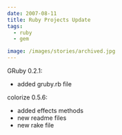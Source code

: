 ```yaml
---
date: 2007-08-11
title: Ruby Projects Update
tags:
  - ruby
  - gem

image: /images/stories/archived.jpg
---
```


GRuby 0.2.1:

- added gruby.rb file

colorize 0.5.6:

- added effects methods
- new readme files
- new rake file

